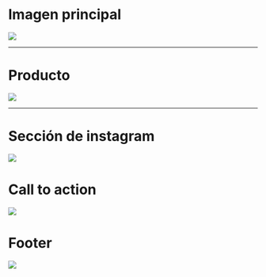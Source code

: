 # Imagen principal

[![](https://raw.githubusercontent.com/andresyrg16/prueba-tecnica-pufi/main/src/Screenshot_1.png)](https://raw.githubusercontent.com/andresyrg16/prueba-tecnica-pufi/main/src/Screenshot_1.png)

------------
# Producto
[![](https://raw.githubusercontent.com/andresyrg16/prueba-tecnica-pufi/main/src/presentacion/card.png)](http://https://raw.githubusercontent.com/andresyrg16/prueba-tecnica-pufi/main/src/presentacion/card.png)

------------

# Sección de instagram
[![](https://raw.githubusercontent.com/andresyrg16/prueba-tecnica-pufi/main/src/presentacion/instagram.png)](http://https://raw.githubusercontent.com/andresyrg16/prueba-tecnica-pufi/main/src/presentacion/instagram.png)

# Call to action 
[![](https://raw.githubusercontent.com/andresyrg16/prueba-tecnica-pufi/main/src/presentacion/form.png)](https://raw.githubusercontent.com/andresyrg16/prueba-tecnica-pufi/main/src/presentacion/form.png)

# Footer 
[![](https://raw.githubusercontent.com/andresyrg16/prueba-tecnica-pufi/main/src/presentacion/footer.png)](http://https://raw.githubusercontent.com/andresyrg16/prueba-tecnica-pufi/main/src/presentacion/footer.png)
